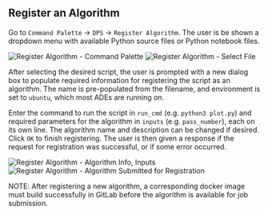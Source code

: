 ## Register an Algorithm

Go to `Command Palette` -> `DPS` -> `Register Algorithm`. The user is be shown a dropdown menu with available Python source files or Python notebook files.

![Register Algorithm - Command Palette](https://raw.github.com/MAAP-Project/maap-jupyter-ide/master/user_guides/images/register1.png)
![Register Algorithm - Select File](https://raw.github.com/MAAP-Project/maap-jupyter-ide/master/user_guides/images/register2.png)

After selecting the desired script, the user is prompted with a new dialog box to populate required information for registering the script as an algorithm.  The name is pre-populated from the filename, and environment is set to `ubuntu`, which most ADEs are running on.

Enter the command to run the script in `run_cmd` (e.g. `python3 plot.py`) and required parameters for the algorithm in `inputs` (e.g. `pass_number`), each on its own line.  The algorithm name and description can be changed if desired.  Click `OK` to finish registering.  The user is then given a response if the request for registration was successful, or if some error occurred.

![Register Algorithm - Algorithm Info, Inputs](https://raw.github.com/MAAP-Project/maap-jupyter-ide/master/user_guides/images/register3.png)
![Register Algorithm - Algorithm Submitted for Registration](https://raw.github.com/MAAP-Project/maap-jupyter-ide/master/user_guides/images/register4.png)


NOTE: After registering a new algorithm, a corresponding docker image must build successfully in GitLab before the algorithm is available for job submission.
